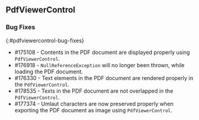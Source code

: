 ## PdfViewerControl


### Bug Fixes
{:#pdfviewercontrol-bug-fixes} 

* \#175108 - Contents in the PDF document are displayed properly using `PdfViewerControl`.
* \#176918 - `NullReferenceException` will no longer been thrown, while loading the PDF document.
* \#176330 - Text elements in the PDF document are rendered properly in the `PdfViewerControl`.
* \#178535 - Texts in the PDF document are not overlapped in the `PdfViewerControl`.
* \#177374 - Umlaut characters are now preserved properly when exporting the PDF document as image using `PdfViewerControl`.
